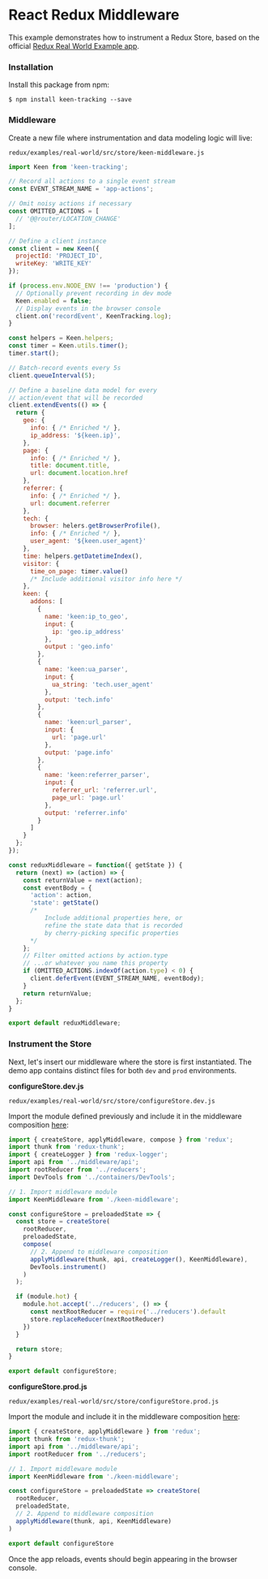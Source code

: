 # React Redux Middleware

This example demonstrates how to instrument a Redux Store, based on the official [Redux Real World Example app](https://github.com/reactjs/redux/tree/master/examples/real-world).

### Installation

Install this package from npm:

```ssh
$ npm install keen-tracking --save
```

### Middleware

Create a new file where instrumentation and data modeling logic will live:

```ssh
redux/examples/real-world/src/store/keen-middleware.js
```

```javascript
import Keen from 'keen-tracking';

// Record all actions to a single event stream
const EVENT_STREAM_NAME = 'app-actions';

// Omit noisy actions if necessary
const OMITTED_ACTIONS = [
  // '@@router/LOCATION_CHANGE'
];

// Define a client instance
const client = new Keen({
  projectId: 'PROJECT_ID',
  writeKey: 'WRITE_KEY'
});

if (process.env.NODE_ENV !== 'production') {
  // Optionally prevent recording in dev mode
  Keen.enabled = false;
  // Display events in the browser console
  client.on('recordEvent', KeenTracking.log);
}

const helpers = Keen.helpers;
const timer = Keen.utils.timer();
timer.start();

// Batch-record events every 5s
client.queueInterval(5);

// Define a baseline data model for every
// action/event that will be recorded
client.extendEvents(() => {
  return {
    geo: {
      info: { /* Enriched */ },
      ip_address: '${keen.ip}',
    },
    page: {
      info: { /* Enriched */ },
      title: document.title,
      url: document.location.href
    },
    referrer: {
      info: { /* Enriched */ },
      url: document.referrer
    },
    tech: {
      browser: helers.getBrowserProfile(),
      info: { /* Enriched */ },
      user_agent: '${keen.user_agent}'
    },
    time: helpers.getDatetimeIndex(),
    visitor: {
      time_on_page: timer.value()
      /* Include additional visitor info here */
    },
    keen: {
      addons: [
        {
          name: 'keen:ip_to_geo',
          input: {
            ip: 'geo.ip_address'
          },
          output : 'geo.info'
        },
        {
          name: 'keen:ua_parser',
          input: {
            ua_string: 'tech.user_agent'
          },
          output: 'tech.info'
        },
        {
          name: 'keen:url_parser',
          input: {
            url: 'page.url'
          },
          output: 'page.info'
        },
        {
          name: 'keen:referrer_parser',
          input: {
            referrer_url: 'referrer.url',
            page_url: 'page.url'
          },
          output: 'referrer.info'
        }
      ]
    }
  };
});

const reduxMiddleware = function({ getState }) {
  return (next) => (action) => {
    const returnValue = next(action);
    const eventBody = {
      'action': action,
      'state': getState()
      /*
          Include additional properties here, or
          refine the state data that is recorded
          by cherry-picking specific properties
      */
    };
    // Filter omitted actions by action.type
    // ...or whatever you name this property
    if (OMITTED_ACTIONS.indexOf(action.type) < 0) {
      client.deferEvent(EVENT_STREAM_NAME, eventBody);
    }
    return returnValue;
  };
}

export default reduxMiddleware;
```


### Instrument the Store

Next, let's insert our middleware where the store is first instantiated. The demo app contains distinct files for both `dev` and `prod` environments.

**configureStore.dev.js**

```ssh
redux/examples/real-world/src/store/configureStore.dev.js
```

Import the module defined previously and include it in the middleware composition [here](https://github.com/reactjs/redux/blob/master/examples/real-world/src/store/configureStore.dev.js#L13):

```javascript
import { createStore, applyMiddleware, compose } from 'redux';
import thunk from 'redux-thunk';
import { createLogger } from 'redux-logger';
import api from '../middleware/api';
import rootReducer from '../reducers';
import DevTools from '../containers/DevTools';

// 1. Import middleware module
import KeenMiddleware from './keen-middleware';

const configureStore = preloadedState => {
  const store = createStore(
    rootReducer,
    preloadedState,
    compose(
      // 2. Append to middleware composition
      applyMiddleware(thunk, api, createLogger(), KeenMiddleware),
      DevTools.instrument()
    )
  );

  if (module.hot) {
    module.hot.accept('../reducers', () => {
      const nextRootReducer = require('../reducers').default
      store.replaceReducer(nextRootReducer)
    })
  }

  return store;
}

export default configureStore;
```

**configureStore.prod.js**

```ssh
redux/examples/real-world/src/store/configureStore.prod.js
```

Import the module and include it in the middleware composition [here](https://github.com/reactjs/redux/blob/master/examples/real-world/src/store/configureStore.prod.js#L9):

```javascript
import { createStore, applyMiddleware } from 'redux';
import thunk from 'redux-thunk';
import api from '../middleware/api';
import rootReducer from '../reducers';

// 1. Import middleware module
import KeenMiddleware from './keen-middleware';

const configureStore = preloadedState => createStore(
  rootReducer,
  preloadedState,
  // 2. Append to middleware composition
  applyMiddleware(thunk, api, KeenMiddleware)
)

export default configureStore
```

Once the app reloads, events should begin appearing in the browser console.
